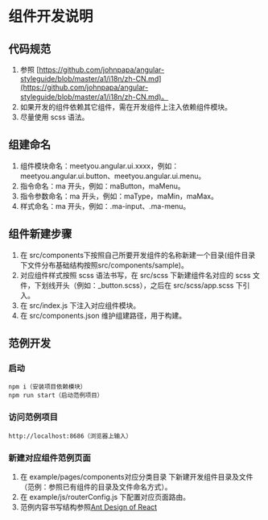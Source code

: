 # 组件开发说明
## 代码规范
1. 参照 [https://github.com/johnpapa/angular-styleguide/blob/master/a1/i18n/zh-CN.md](https://github.com/johnpapa/angular-styleguide/blob/master/a1/i18n/zh-CN.md)。
2. 如果开发的组件依赖其它组件，需在开发组件上注入依赖组件模块。
3. 尽量使用 scss 语法。
## 组建命名
1. 组件模块命名：meetyou.angular.ui.xxxx，例如：meetyou.angular.ui.button、meetyou.angular.ui.menu。
2. 指令命名：ma 开头，例如：maButton，maMenu。
3. 指令参数命名：ma 开头，例如：maType，maMin，maMax。
4. 样式命名：ma 开头，例如：.ma-input、.ma-menu。
## 组件新建步骤
1. 在 src/components下按照自己所要开发组件的名称新建一个目录(组件目录下文件分布基础结构按照src/components/sample)。
2. 对应组件样式按照 scss 语法书写，在 src/scss 下新建组件名对应的 scss 文件，下划线开头（例如：_button.scss），之后在 src/scss/app.scss 下引入。
3. 在 src/index.js 下注入对应组件模块。
4. 在 src/components.json 维护组建路径，用于构建。

## 范例开发

### 启动

```
npm i（安装项目依赖模块）
npm run start（启动范例项目）
```
### 访问范例项目

```
http://localhost:8686（浏览器上输入）
```
### 新建对应组件范例页面
1. 在 example/pages/components对应分类目录 下新建开发组件目录及文件（范例：参照已有组件的目录及文件命名方式）。
2. 在 example/js/routerConfig.js 下配置对应页面路由。
3. 范例内容书写结构参照[Ant Design of React](https://ant.design/docs/react/introduce-cn)
